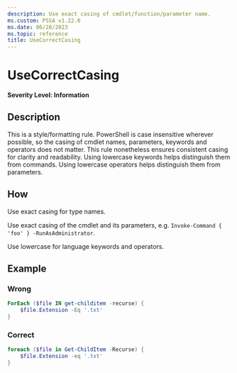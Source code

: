 ```yaml
---
description: Use exact casing of cmdlet/function/parameter name.
ms.custom: PSSA v1.22.0
ms.date: 06/28/2023
ms.topic: reference
title: UseCorrectCasing
---
```

# UseCorrectCasing

**Severity Level: Information**

## Description

This is a style/formatting rule. PowerShell is case insensitive wherever possible,
so the casing of cmdlet names, parameters, keywords and operators does not matter.
This rule nonetheless ensures consistent casing for clarity and readability.
Using lowercase keywords helps distinguish them from commands.
Using lowercase operators helps distinguish them from parameters.

## How

Use exact casing for type names.

Use exact casing of the cmdlet and its parameters, e.g.
`Invoke-Command { 'foo' } -RunAsAdministrator`.

Use lowercase for language keywords and operators.

## Example

### Wrong

```powershell
ForEach ($file IN get-childitem -recurse) {
    $file.Extension -Eq '.txt'
}
```

### Correct

```powershell
foreach ($file in Get-ChildItem -Recurse) {
    $file.Extension -eq '.txt'
}
```
